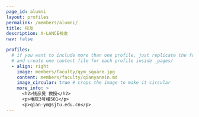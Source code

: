 ```yaml
---
page_id: alumni
layout: profiles
permalink: /members/alumni/
title: 校友
description: X-LANCE校友
nav: false

profiles:
  # if you want to include more than one profile, just replicate the following block
  # and create one content file for each profile inside _pages/
  - align: right
    image: members/faculty/qym_square.jpg
    content: members/faculty/qianyanmin.md
    image_circular: true # crops the image to make it circular
    more_info: >
      <h2>钱彦旻 教授</h2>
      <p>电院3号楼501</p>
      <p>qian-ym@sjtu.edu.cn</p>
---
```

